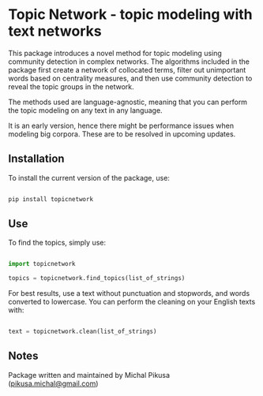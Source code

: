 # Topic Network - topic modeling with text networks
This package introduces a novel method for topic modeling using community detection in complex networks. The algorithms included in the package first create a network of collocated terms, filter out unimportant words based on centrality measures, and then use community detection to reveal the topic groups in the network. 

The methods used are language-agnostic, meaning that you can perform the topic modeling on any text in any language. 

It is an early version, hence there might be performance issues when modeling big corpora. These are to be resolved in upcoming updates.



## Installation


To install the current version of the package, use:


```python

pip install topicnetwork

```



## Use


To find the topics, simply use:



```python

import topicnetwork

topics = topicnetwork.find_topics(list_of_strings)

```



For best results, use a text without punctuation and stopwords, and words converted to lowercase. You can perform the cleaning on your English texts with:



```python

text = topicnetwork.clean(list_of_strings)

```



## Notes

Package written and maintained by Michal Pikusa (pikusa.michal@gmail.com)